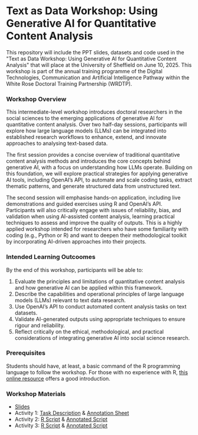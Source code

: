 # Text as Data Workshop: Using Generative AI for Quantitative Content Analysis

This repository will include the PPT slides, datasets and code used in the "Text as Data Workshop: Using Generative AI for Quantitative Content Analysis" that will place at the University of Sheffield on June 10, 2025. This workshop is part of the annual training programme of the Digital Technologies, Communication and Artificial Intelligence Pathway within the White Rose Doctoral Training Partnership (WRDTP).

### Workshop Overview

This intermediate-level workshop introduces doctoral researchers in the social sciences to the emerging applications of generative AI for quantitative content analysis. Over two half-day sessions, participants will explore how large language models (LLMs) can be integrated into established research workflows to enhance, extend, and innovate approaches to analysing text-based data.

The first session provides a concise overview of traditional quantitative content analysis methods and introduces the core concepts behind generative AI, with a focus on understanding how LLMs operate. Building on this foundation, we will explore practical strategies for applying generative AI tools, including OpenAI’s API, to automate and scale coding tasks, extract thematic patterns, and generate structured data from unstructured text.

The second session will emphasise hands-on application, including live demonstrations and guided exercises using R and OpenAI’s API. Participants will also critically engage with issues of reliability, bias, and validation when using AI-assisted content analysis, learning practical techniques to assess and improve the quality of outputs.
This is a highly applied workshop intended for researchers who have some familiarity with coding (e.g., Python or R) and want to deepen their methodological toolkit by incorporating AI-driven approaches into their projects.

### Intended Learning Outcoomes
By the end of this workshop, participants will be able to:
1. Evaluate the principles and limitations of quantitative content analysis and how generative AI can be applied within this framework.
2. Describe the capabilities and operational principles of large language models (LLMs) relevant to text data research.
3. Use OpenAI’s API to conduct automated content analysis tasks on text datasets.
4. Validate AI-generated outputs using appropriate techniques to ensure rigour and reliability.
5. Reflect critically on the ethical, methodological, and practical considerations of integrating generative AI into social science research.

### Prerequisites

Students should have, at least, a basic command of the R programming language to follow the workshop. For those with no experience with R, [this online resource](https://intro2r.com/) offers a good introduction.

### Workshop Materials
* [Slides]([https://intro2r.com/](https://docs.google.com/presentation/d/1aL9MDwSZcK1vlz7oqTe2ovyvoFqsN18oL2QoiArt_BY/edit?usp=sharing))
* Activity 1: [Task Description](https://docs.google.com/document/d/1Pu0DTLJsbieRvCI_5RrkZZRwiOqn1KqOlHxkJCwbrro/edit?usp=sharing) & [Annotation Sheet](https://docs.google.com/spreadsheets/d/1YkWL0bWyyO9JyHt-IvTyff2vsLoRYMYOht5gW0KSVrM/copy)
* Activity 2: [R Script](https://drive.google.com/file/d/1BzPC5laSsXMS9Vk_dkuE-RfHPPMW86kt/view?usp=sharing) & [Annotated Script](https://drive.google.com/file/d/1GszQJC9tV4zCe77fJFwHzLKIEeOmm_vj/view?usp=sharing)
* Activity 3: [R Script]() & [Annotated Script]()
